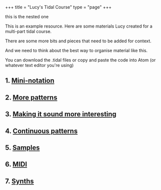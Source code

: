 +++
title = "Lucy's Tidal Course"
type = "page"
+++

this is the nested one

This is an example resource. Here are some materials Lucy created for a multi-part tidal course. 

There are some more bits and pieces that need to be added for context.

And we need to think about the best way to organise material like this.

You can download the .tidal files or copy and paste the code into Atom (or whatever text editor you're using)

## 1. [Mini-notation](../01-mini-notation.tidal)

## 2. [More patterns](../02-more-patterns.tidal)

## 3. [Making it sound more interesting](../03-making-it-sound-more-interesting.tidal)

## 4. [Continuous patterns](../04-continuous-patterns.tidal)

## 5. [Samples](../05-samples.tidal)

## 6. [MIDI](../06-midi.tidal)

## 7. [Synths](../07-synths.tidal)





